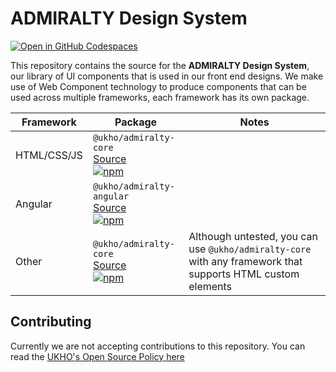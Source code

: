 # ADMIRALTY Design System

[![Open in GitHub Codespaces](https://github.com/codespaces/badge.svg)](https://codespaces.new/UKHO/admiralty-design-system)

This repository contains the source for the **ADMIRALTY Design System**, our library of UI components that is used in our front end designs. We make use of Web Component technology to produce components that can be used across multiple frameworks, each framework has its own package.

| Framework   | Package                                                                                                                                                                                | Notes                                                                                                       |
| ----------- | -------------------------------------------------------------------------------------------------------------------------------------------------------------------------------------- | ----------------------------------------------------------------------------------------------------------- |
| HTML/CSS/JS | `@ukho/admiralty-core` </br> [Source](packages/core) </br> [![npm](https://img.shields.io/npm/v/@ukho/admiralty-core)](https://www.npmjs.com/package/@ukho/admiralty-core)             |                                                                                                             |
| Angular     | `@ukho/admiralty-angular` </br> [Source](packages/angular) </br> [![npm](https://img.shields.io/npm/v/@ukho/admiralty-angular)](https://www.npmjs.com/package/@ukho/admiralty-angular) |                                                                                                             |
| Other       | `@ukho/admiralty-core` </br> [Source](packages/angular) </br> [![npm](https://img.shields.io/npm/v/@ukho/admiralty-core)](https://www.npmjs.com/package/@ukho/admiralty-core)          | Although untested, you can use `@ukho/admiralty-core` with any framework that supports HTML custom elements |

## Contributing

Currently we are not accepting contributions to this repository. You can read the [UKHO's Open Source Policy here](https://github.com/UKHO/docs/blob/main/software-engineering-policies/OpenSourceContribution/OpenSourceContributionPolicy.md)

